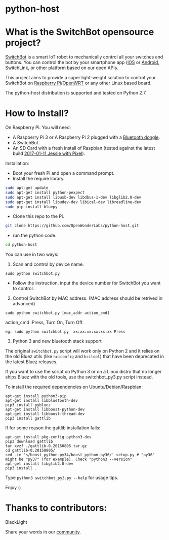 # python-host

# What is the SwitchBot opensource project?
[SwitchBot](https://www.switch-bot.com) is a smart IoT robot to mechanically control all your switches and buttons. You can control the bot by your smartphone app ([iOS](https://itunes.apple.com/app/SwitchBot/id1087374760?mt=8) or  [Android](https://play.google.com/store/apps/details?id=com.theSwitchBot.SwitchBot), SwitchLink, or other platform based on our open APIs.

This project aims to provide a super light-weight solution to control your SwitchBot on [Raspberry Pi](https://www.raspberrypi.org)/[OpenWRT](https://openwrt.org/) or any other Linux based board.

The python-host distribution is supported and tested on Python 2.7.

# How to Install?

On Raspberry Pi.
You will need:
  -  A Raspberry Pi 3 or A Raspberry Pi 2 plugged with a [Bluetooth dongle](https://www.amazon.com/Plugable-Bluetooth-Adapter-Raspberry-Compatible/dp/B009ZIILLI/ref=sr_1_3?s=electronics&ie=UTF8&qid=1487679848&sr=1-3&keywords=bluetooth+dongle).
  -  A SwitchBot.
  -  An SD Card with a fresh install of Raspbian (tested against the latest build [2017-01-11 Jessie with Pixel](https://www.raspberrypi.org/downloads/raspbian/)).

Installation:
  -  Boot your fresh Pi and open a command prompt.
  -  Install the require library.
```sh
sudo apt-get update
sudo apt-get install python-pexpect
sudo apt-get install libusb-dev libdbus-1-dev libglib2.0-dev 
sudo apt-get install libudev-dev libical-dev libreadline-dev
sudo pip install bluepy
```
  -  Clone this repo to the Pi.
```sh
git clone https://github.com/OpenWonderLabs/python-host.git
```
  -  run the python code.
```sh
cd python-host
```
You can use in two ways:

1. Scan and control by device name.
```
sudo python switchbot.py
```
  -  Follow the instruction, input the device number for SwitchBot you want to control.

2. Control SwitchBot by MAC address. (MAC address should be retrived in advanced)
```
sudo python switchbot.py [mac_addr action_cmd]
```
action_cmd :Press, Turn On, Turn Off.
```
eg: sudo python switchbot.py  xx:xx:xx:xx:xx:xx Press
```

3. Python 3 and new bluetooth stack support

The original `switchbot.py` script will work only on Python 2 and it relies on the old Bluez utils (like `hciconfig` and `hcitool`) that have been deprecated in the latest Bluez releases.

If you want to use the script on Python 3 or on a Linux distro that no longer ships Bluez with the old tools, use the switchbot_py3.py script instead.

To install the required dependencies on Ubuntu/Debian/Raspbian:

```shell
apt-get install python3-pip
apt-get install libbluetooth-dev
pip3 install pybluez
apt-get install libboost-python-dev
apt-get install libboost-thread-dev
pip3 install gattlib
```

If for some reason the gattlib installation fails:

```shell
apt-get install pkg-config python3-dev
pip3 download gattlib
tar xvzf ./gattlib-0.20150805.tar.gz
cd gattlib-0.20150805/
sed -ie 's/boost_python-py34/boost_python-py36/' setup.py # "py36" might be "py37" (for example). Check "python3 --version"
apt-get install libglib2.0-dev
pip3 install .
```

Type `python3 switchbot_py3.py --help` for usage tips.

Enjoy :)

# Thanks to contributors:
BlackLight

Share your words in our [community](http://www.switch-bot.com/forum).
